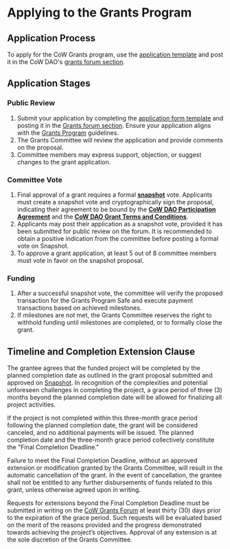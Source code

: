 # Applying to the Grants Program

## Application Process

To apply for the CoW Grants program, use the [application template](application-template) and post it in the CoW DAO's [grants forum section](https://forum.cow.fi/c/cow-grants-program/10).

## Application Stages

### Public Review

1. Submit your application by completing the [application form template](application-template) and posting it in the [Grants forum section](https://forum.cow.fi/c/cow-grants-program/10). Ensure your application aligns with the [Grants Program](grants-program) guidelines.
2. The Grants Committee will review the application and provide comments on the proposal.
3. Committee members may express support, objection, or suggest changes to the grant application.

### Committee Vote

1. Final approval of a grant requires a formal **[snapshot](https://snapshot.org/#/cowgrants.eth)** vote. Applicants must create a snapshot vote and cryptographically sign the proposal, indicating their agreement to be bound by the **[CoW DAO Participation Agreement](https://cloudflare-ipfs.com/ipfs/Qmf9MYhcG2pFrDoVy13p6FWeVF4nG9HbJvRfYYbhazTCFe)** and the **[CoW DAO Grant Terms and Conditions](https://cloudflare-ipfs.com/ipfs/Qmag8BoNWhBnJ7TFyv2hzWwtoH17Xo7m9468NY6bN8sR6U)**.
2. Applicants may post their application as a snapshot vote, provided it has been submitted for public review on the forum. It is recommended to obtain a positive indication from the committee before posting a formal vote on Snapshot.
3. To approve a grant application, at least 5 out of 8 committee members must vote in favor on the snapshot proposal.

### Funding

1. After a successful snapshot vote, the committee will verify the proposed transaction for the Grants Program Safe and execute payment transactions based on achieved milestones.
2. If milestones are not met, the Grants Committee reserves the right to withhold funding until milestones are completed, or to formally close the grant.

## Timeline and Completion Extension Clause

The grantee agrees that the funded project will be completed by the planned completion date as outlined in the grant proposal submitted and approved on [Snapshot](https://snapshot.org/#/cowgrants.eth). In recognition of the complexities and potential unforeseen challenges in completing the project, a grace period of three (3) months beyond the planned completion date will be allowed for finalizing all project activities.

If the project is not completed within this three-month grace period following the planned completion date, the grant will be considered canceled, and no additional payments will be issued. The planned completion date and the three-month grace period collectively constitute the "Final Completion Deadline."

Failure to meet the Final Completion Deadline, without an approved extension or modification granted by the Grants Committee, will result in the automatic cancellation of the grant. In the event of cancellation, the grantee shall not be entitled to any further disbursements of funds related to this grant, unless otherwise agreed upon in writing.

Requests for extensions beyond the Final Completion Deadline must be submitted in writing on the [CoW Grants Forum](https://forum.cow.fi/c/cow-grants-program/10/none) at least thirty (30) days prior to the expiration of the grace period. Such requests will be evaluated based on the merit of the reasons provided and the progress demonstrated towards achieving the project’s objectives. Approval of any extension is at the sole discretion of the Grants Committee.
